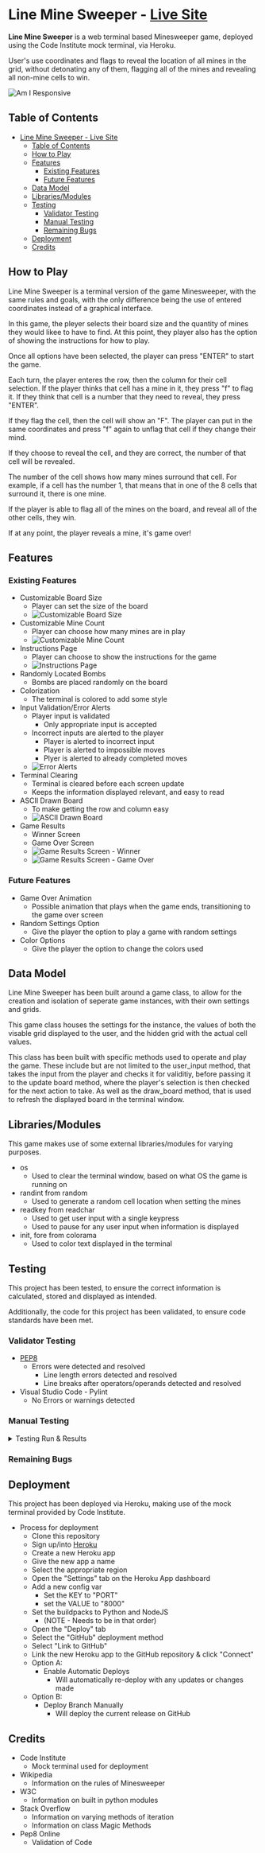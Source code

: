 # Line Mine Sweeper - [Live Site](https://line-mine-sweeper.herokuapp.com/)

**Line Mine Sweeper** is a web terminal based Minesweeper game, deployed using the Code Institute mock terminal, via Heroku.

User's use coordinates and flags to reveal the location of all mines in the grid, without detonating any of them,
flagging all of the mines and revealing all non-mine cells to win.

![Am I Responsive](media/am-i-responsive.png)

## Table of Contents
- [Line Mine Sweeper - Live Site](#line-mine-sweeper---live-site)
  - [Table of Contents](#table-of-contents)
  - [How to Play](#how-to-play)
  - [Features](#features)
    - [Existing Features](#existing-features)
    - [Future Features](#future-features)
  - [Data Model](#data-model)
  - [Libraries/Modules](#librariesmodules)
  - [Testing](#testing)
    - [Validator Testing](#validator-testing)
    - [Manual Testing](#manual-testing)
    - [Remaining Bugs](#remaining-bugs)
  - [Deployment](#deployment)
  - [Credits](#credits)

## How to Play

Line Mine Sweeper is a terminal version of the game Minesweeper, with the same rules and goals, with the only difference being the use of entered coordinates instead of a graphical interface.

In this game, the pleyer selects their board size and the quantity of mines they would likee to have to find.
At this point, they player also has the option of showing the instructions for how to play.

Once all options have been selected, the player can press "ENTER" to start the game.

Each turn, the player enteres the row, then the column for their cell selection. If the player thinks that cell has a mine in it, they press "f" to flag it.
If they think that cell is a number that they need to reveal, they press "ENTER".

If they flag the cell, then the cell will show an "F". The player can put in the same coordinates and press "f" again to unflag that cell if they change their mind.

If they choose to reveal the cell, and they are correct, the number of that cell will be revealed.

The number of the cell shows how many mines surround that cell.
For example, if a cell has the number 1, that means that in one of the 8 cells that surround it, there is one mine.

If the player is able to flag all of the mines on the board, and reveal all of the other cells, they win.

If at any point, the player reveals a mine, it's game over!

## Features

### Existing Features
* Customizable Board Size
  * Player can set the size of the board
  * ![Customizable Board Size](media/feature-board-size.png)
* Customizable Mine Count
  * Player can choose how many mines are in play
  * ![Customizable Mine Count](media/feature-mine-count.png)
* Instructions Page
  * Player can choose to show the instructions for the game
  * ![Instructions Page](media/feature-instructions-page.png)
* Randomly Located Bombs
  * Bombs are placed randomly on the board
* Colorization
  * The terminal is colored to add some style
* Input Validation/Error Alerts
  * Player input is validated
    * Only appropriate input is accepted
  * Incorrect inputs are alerted to the player
    * Player is alerted to incorrect input
    * Player is alerted to impossible moves
    * Plyer is alerted to already completed moves
  * ![Error Alerts](media/feature-error-alerts.png)
* Terminal Clearing
  * Terminal is cleared before each screen update
  * Keeps the information displayed relevant, and easy to read
* ASCII Drawn Board
  * To make getting the row and column easy
  * ![ASCII Drawn Board](media/feature-ascii-drawn-board.png)
* Game Results
  * Winner Screen
  * Game Over Screen
  * ![Game Results Screen - Winner](media/feature-game-results-winner.png)
  * ![Game Results Screen - Game Over](media/feature-game-results-game-over.png)

### Future Features
* Game Over Animation
  * Possible animation that plays when the game ends, transitioning to the game over screen
* Random Settings Option
  * Give the player the option to play a game with random settings
* Color Options
  * Give the player the option to change the colors used

## Data Model

Line Mine Sweeper has been built around a game class, to allow for the creation and isolation of seperate game instances, with their own settings and grids.

This game class houses the settings for the instance, the values of both the visable grid displayed to the user, and the hidden grid with the actual cell values.

This class has been built with specific methods used to operate and play the game. These include but are not limited to the user_input method,
that takes the input from the player and checks it for validitiy, before passing it to the update board method, where the player's selection is then checked for the next action to take.
As well as the draw_board method, that is used to refresh the displayed board in the terminal window.

## Libraries/Modules

This game makes use of some external libraries/modules for varying purposes.

* os
  * Used to clear the terminal window, based on what OS the game is running on
* randint from random
  * Used to generate a random cell location when setting the mines
* readkey from readchar
  * Used to get user input with a single keypress
  * Used to pause for any user input when information is displayed
* init, fore from colorama
  * Used to color text displayed in the terminal

## Testing

This project has been tested, to ensure the correct information is calculated, stored and displayed as intended.

Additionally, the code for this project has been validated, to ensure code standards have been met.

### Validator Testing
* [PEP8](http://pep8online.com/)
  * Errors were detected and resolved
    * Line length errors detected and resolved
    * Line breaks after operators/operands detected and resolved
* Visual Studio Code - Pylint
  * No Errors or warnings detected

### Manual Testing
<details>
<summary>Testing Run & Results</summary>

* Is the title displayed correctly?
  * Yes
  * ![Title](media/testing-title.png)
* Is the terminal window cleared of previous content?
  * Yes
* Is the menu displayed correctly?
  * Yes
  * ![Main Menu](media/testing-menu.png)
* Do the correct options open on input?
  * Yes
  * ![Correct Options Input](media/testing-correct-options.png)
* Is the correct information displayed on the options subpages?
  * No
    * Additional characters displayed - CORRECTED
  * ![Correct Options Information](media/testing-correct-options-information.png)
* Is the error message displayed on incorrect input?
  * Yes
  * ![Error Message Displayed](media/testing-error-message.png)
* Is the correct validation response displayed on errors?
  * Yes
  * ![Error Message Content](media/testing-error-message.png)
* Is the Mine Count Too High Warning Displayed?
  * Yes
  * ![Mine Count Warning](media/testing-mine-count-warning.png)
* Is an error displayed if settings aren't correct/valid?
  * Yes
  * ![Incorrect Settings](media/testing-settings-error-message.png)
* Is the board displayed/formatted correctly?
  * Yes
  * ![Game Board Displayed](media/testing-game-board-displayed.png)
* Is the board updated correctly?
  * Yes
  * ![Game Board Updated](media/testing-game-board-updated.png)
* Is the user input displayed correctly?
  * Yes
  * ![User Input Displayed Correctly](media/testing-user-input-displayed.png)
* Is the flag removed when expected to?
  * Yes
* Is the Winner screen displayed correctly?
  * Yes
  * ![Winner Screen Displayed Correctly](media/testing-winner-screen.png)
* Is the Game Over screen displayed correctly?
  * Yes
  * ![Game Over Screen Displayed Correctly](media/testing-game-over-screen.png)
* Is all text correctly centered?
  * Yes
* Is all text spaced as expected?
  * Yes
* Are mines correctly randomly generated each game?
  * Yes
* Are numbers in hidden grid correctly calculated?
  * Yes
* Are zero's recursively revealed?
  * Yes
* Does board adjust to specified settings?
  * Yes
* Are current settings correctly displayed in the menu?
  * Yes

</details>

### Remaining Bugs

## Deployment

This project has been deployed via Heroku, making use of the mock terminal provided by Code Institute.

* Process for deployment
  * Clone this repository
  * Sign up/into [Heroku](https://id.heroku.com/login)
  * Create a new Heroku app
  * Give the new app a name
  * Select the appropriate region
  * Open the "Settings" tab on the Heroku App dashboard
  * Add a new config var
    * Set the KEY to "PORT"
    * set the VALUE to "8000"
  * Set the buildpacks to Python and NodeJS
    * (NOTE - Needs to be in that order)
  * Open the "Deploy" tab
  * Select the "GitHub" deployment method
  * Select "Link to GitHub"
  * Link the new Heroku app to the GitHub repository & click "Connect"
  * Option A:
    * Enable Automatic Deploys
      * Will automatically re-deploy with any updates or changes made
  * Option B:
    * Deploy Branch Manually
      * Will deploy the current release on GitHub

## Credits
* Code Institute
  * Mock terminal used for deployment
* Wikipedia
  * Information on the rules of Minesweeper
* W3C
  * Information on built in python modules
* Stack Overflow
  * Information on varying methods of iteration
  * Information on class Magic Methods
* Pep8 Online
  * Validation of Code